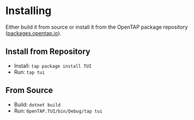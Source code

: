 # Installing
Either build it from source or install it from the OpenTAP package repository ([packages.opentap.io](packages.opentap.io)).

## Install from Repository
- Install: `tap package install TUI`
- Run: `tap tui`

## From Source
- Build: `dotnet build`
- Run: `OpenTAP.TUI/bin/Debug/tap tui`